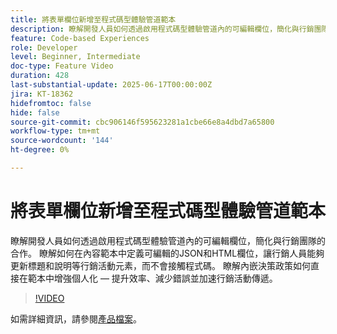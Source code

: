 ```yaml
---
title: 將表單欄位新增至程式碼型體驗管道範本
description: 瞭解開發人員如何透過啟用程式碼型體驗管道內的可編輯欄位，簡化與行銷團隊的合作。 瞭解如何在內容範本中定義可編輯的JSON和HTML欄位，讓行銷人員能夠更新標題和說明等行銷活動元素，而不會接觸程式碼。 瞭解內嵌決策政策如何直接在範本中增強個人化 — 提升效率、減少錯誤並加速行銷活動傳遞。
feature: Code-based Experiences
role: Developer
level: Beginner, Intermediate
doc-type: Feature Video
duration: 428
last-substantial-update: 2025-06-17T00:00:00Z
jira: KT-18362
hidefromtoc: false
hide: false
source-git-commit: cbc906146f595623281a1cbe66e8a4dbd7a65800
workflow-type: tm+mt
source-wordcount: '144'
ht-degree: 0%

---
```



# 將表單欄位新增至程式碼型體驗管道範本

瞭解開發人員如何透過啟用程式碼型體驗管道內的可編輯欄位，簡化與行銷團隊的合作。 瞭解如何在內容範本中定義可編輯的JSON和HTML欄位，讓行銷人員能夠更新標題和說明等行銷活動元素，而不會接觸程式碼。 瞭解內嵌決策政策如何直接在範本中增強個人化 — 提升效率、減少錯誤並加速行銷活動傳遞。

>[!VIDEO](https://video.tv.adobe.com/v/3464002/?learn=on&enablevpops&captions=chi_hant)

如需詳細資訊，請參閱[產品檔案](https://experienceleague.adobe.com/zh-hant/docs/journey-optimizer/using/channels/code-based-experience/create-code-based-experiences/code-based-form-fields)。

